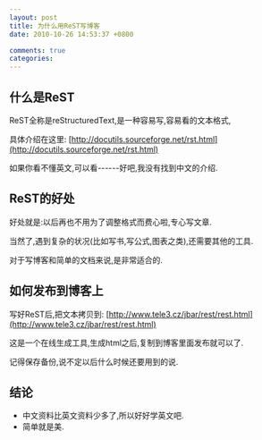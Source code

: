 ```yaml
---
layout: post
title: 为什么用ReST写博客
date: 2010-10-26 14:53:37 +0800

comments: true
categories: 
---
```


什么是ReST
-----------------------------

ReST全称是reStructuredText,是一种容易写,容易看的文本格式,

具体介绍在这里:
[http://docutils.sourceforge.net/rst.html](http://docutils.sourceforge.net/rst.html)

如果你看不懂英文,可以看------好吧,我没有找到中文的介绍.

ReST的好处
-----------------------------

好处就是:以后再也不用为了调整格式而费心啦,专心写文章.

当然了,遇到复杂的状况(比如写书,写公式,图表之类),还需要其他的工具.

对于写博客和简单的文档来说,是非常适合的.

如何发布到博客上
-----------------------------

写好ReST后,把文本拷贝到:
[http://www.tele3.cz/jbar/rest/rest.html](http://www.tele3.cz/jbar/rest/rest.html)

这是一个在线生成工具,生成html之后,复制到博客里面发布就可以了.

记得保存备份,说不定以后什么时候还要用到的说.

结论
-----------------------------

-   中文资料比英文资料少多了,所以好好学英文吧.
-   简单就是美.